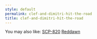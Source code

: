 ```yaml
---
style: default
permalink: clef-and-dimitri-hit-the-road
title: clef-and-dimitri-hit-the-road
---
```

You may also like:
[SCP-820](http://scp-wiki.net/scp-820)
[Reddawn](http://scp-wiki.net/reddawn)